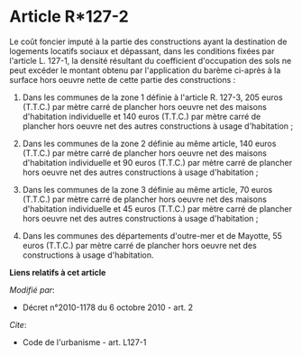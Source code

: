 # Article R*127-2

Le coût foncier imputé à la partie des constructions ayant la destination de logements locatifs sociaux et dépassant, dans
les conditions fixées par l'article L. 127-1, la densité résultant du coefficient d'occupation des sols ne peut excéder le
montant obtenu par l'application du barème ci-après à la surface hors oeuvre nette de cette partie des constructions : 

1. Dans les communes de la zone 1 définie à l'article R. 127-3, 205 euros (T.T.C.) par mètre carré de plancher hors oeuvre
net des maisons d'habitation individuelle et 140 euros (T.T.C.) par mètre carré de plancher hors oeuvre net des autres
constructions à usage d'habitation ; 

2. Dans les communes de la zone 2 définie au même article, 140 euros (T.T.C.) par mètre carré de plancher hors oeuvre net des
maisons d'habitation individuelle et 90 euros (T.T.C.) par mètre carré de plancher hors oeuvre net des autres constructions à
usage d'habitation ; 

3. Dans les communes de la zone 3 définie au même article, 70 euros (T.T.C.) par mètre carré de plancher hors oeuvre net des
maisons d'habitation individuelle et 45 euros (T.T.C.) par mètre carré de plancher hors oeuvre net des autres constructions à
usage d'habitation ; 

4. Dans les communes des départements d'outre-mer et de Mayotte, 55 euros (T.T.C.) par mètre carré de plancher hors oeuvre
net des constructions à usage d'habitation.

**Liens relatifs à cet article**

_Modifié par_:

  - Décret n°2010-1178 du 6 octobre 2010 - art. 2

_Cite_:

  - Code de l'urbanisme - art. L127-1
